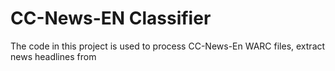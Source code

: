 # CC-News-EN Classifier

The code in this project is used to process CC-News-En WARC files, extract news headlines 
from <title> HTML tag, clean the data, and use a Deep Learning classifier to categorize 
the headlines into 8 categories.  This classifier uses labeled training examples from the 
Google News Archive dataset. 

--------------------------------------------
Associated with Baruch College

A ML classifier and a (mostly automated) data processing pipeline I built for a 
Big Data Technologies class in Dec 2022.

The data pipeline is a somewhat involved process of extracting and cleaning headline
data from the Web Archive Files (WARC) used by the Common Crawl open source project. 

An Amazon Linux EC2 runs a Python program that parses out the headline text resulting
in 1000:1 compression. Extracted headlines are cleaned up and stored in Parquet files
which are uploaded to S3. Storing data in Parquet files allows them to be easily loaded
into HDF (Hadoop File System) on the Elastic Map Reduce cluster, or imported into Pandas
dataframes while achieving maximum storage efficiency.

The ML classifier trains a model on the 1.9m labelled examples in the Google News 
dataset (external to Common Crawl) and then applies the model to classify headlines
from the Common Crawl news archive into several categories. This classifier leverages 
DeepLearning (via the BERT framework), and is implemented as a PySpark application 
running in AWS on an EMR (ElasticMapReduce) cluster. 

Classified headlines are written to Parquet files and stored in S3. The trained model
is analyzed for accuracy against a labelled dataset from Google News and per-categor
y results displayed in a confusion matrix. 

WARC file specification:
https://www.loc.gov/preservation/digital/formats/fdd/fdd000236.shtml

Common Crawl News Dataset
https://commoncrawl.org/blog/news-dataset-available

Google News Headlines Dataset
https://sites.google.com/view/headlinedataset/home

Final report for model performance prediction accuracy:
accuracy-metrics.ipynb

Raw (pre-processed) WARC file data sample:
describe-WARC-file-contents.ipynb Jupyter notebook

Key technologies used: Python, Bash, Apache Spark (EMR), BERT NLP, Scikit-Learn
